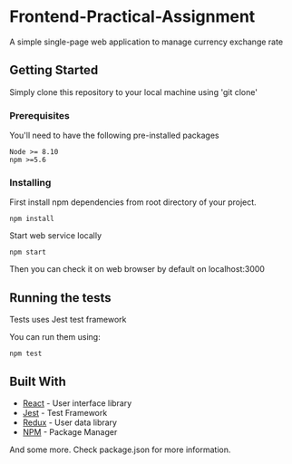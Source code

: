 # Frontend-Practical-Assignment
A simple single-page web application to manage currency exchange rate
## Getting Started

Simply clone this repository to your local machine using 'git clone'

### Prerequisites

You'll need to have the following pre-installed packages

```
Node >= 8.10
npm >=5.6
```

### Installing

First install npm dependencies from root directory of your project.

```
npm install
```

Start web service locally
```
npm start
```

Then you can check it on web browser by default on localhost:3000

## Running the tests

Tests uses Jest test framework

You can run them using:
```
npm test
```

## Built With

* [React](http://www.dropwizard.io/1.0.2/docs/) - User interface library
* [Jest](https://facebook.github.io/jest/) - Test Framework
* [Redux](https://redux.js.org/) - User data library
* [NPM](https://www.npmjs.com/) - Package Manager

And some more. Check package.json for more information.